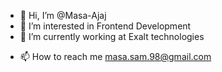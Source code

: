 - 👋 Hi, I’m @Masa-Ajaj
- 👀 I’m interested in Frontend Development
- 🌱 I’m currently working at Exalt technologies 
<!-- - 💞️ I’m looking to collaborate on ... -->
- 📫 How to reach me masa.sam.98@gmail.com

<!---
Masa-Ajaj/Masa-Ajaj is a ✨ special ✨ repository because its `README.md` (this file) appears on your GitHub profile.
You can click the Preview link to take a look at your changes.
--->
